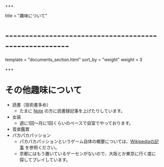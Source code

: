 +++

title = "趣味について"

# ------------------------------------------------------

template = "documents_section.html"
sort_by = "weight"
weight = 3

+++

# その他趣味について

- 読書（技術書多め）
    - たまに [Note](https://note.com/nazono_obasan) の方に読書録記事を上げたりしています。
- 女装
    - 週に1回～月に1回くらいのペースで自室でやっております。
- 音楽鑑賞
- パカパカパッション
    - パカパカパッションというゲーム自体の概要については、[Wikipediaの記事](https://ja.wikipedia.org/wiki/%E3%83%91%E3%82%AB%E3%83%91%E3%82%AB%E3%83%91%E3%83%83%E3%82%B7%E3%83%A7%E3%83%B3) を参照ください。
    - 京都にはもう置いているゲーセンがないので、大阪とか東京に行く度に探してプレイしています。
